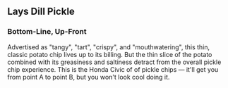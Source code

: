 ## Lays Dill Pickle

### Bottom-Line, Up-Front

Advertised as "tangy", "tart", "crispy", and "mouthwatering", this thin, classic
potato chip lives up to its billing. But the thin slice of the potato combined
with its greasiness and saltiness detract from the overall pickle chip
experience. This is the Honda Civic of of pickle chips &mdash; it'll get you
from point A to point B, but you won't look cool doing it.



